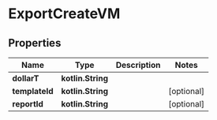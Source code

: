 
# ExportCreateVM

## Properties
Name | Type | Description | Notes
------------ | ------------- | ------------- | -------------
**dollarT** | **kotlin.String** |  | 
**templateId** | **kotlin.String** |  |  [optional]
**reportId** | **kotlin.String** |  |  [optional]



